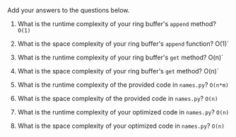 Add your answers to the questions below.

1. What is the runtime complexity of your ring buffer's `append` method?
   `O(1)`

2. What is the space complexity of your ring buffer's `append` function?
   O(1)`

3. What is the runtime complexity of your ring buffer's `get` method?
   O(n)`

4. What is the space complexity of your ring buffer's `get` method?
   O(n)`

5) What is the runtime complexity of the provided code in `names.py`?
   `O(n*m)`

6) What is the space complexity of the provided code in `names.py`?
   `O(n)`

7) What is the runtime complexity of your optimized code in `names.py`?
   `O(n)`

8. What is the space complexity of your optimized code in `names.py`?
   `O(n)`
